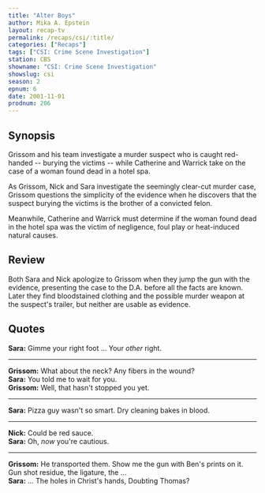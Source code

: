 ```yaml
---
title: "Alter Boys"
author: Mika A. Epstein
layout: recap-tv
permalink: /recaps/csi/:title/
categories: ["Recaps"]
tags: ["CSI: Crime Scene Investigation"]
station: CBS
showname: "CSI: Crime Scene Investigation"
showslug: csi
season: 2  
epnum: 6
date: 2001-11-01
prodnum: 206  
---
```


## Synopsis

Grissom and his team investigate a murder suspect who is caught red-handed -- burying the victims -- while Catherine and Warrick take on the case of a woman found dead in a hotel spa.

As Grissom, Nick and Sara investigate the seemingly clear-cut murder case, Grissom questions the simplicity of the evidence when he discovers that the suspect burying the victims is the brother of a convicted felon.

Meanwhile, Catherine and Warrick must determine if the woman found dead in the hotel spa was the victim of negligence, foul play or heat-induced natural causes.

## Review

Both Sara and Nick apologize to Grissom when they jump the gun with the evidence, presenting the case to the D.A. before all the facts are known. Later they find bloodstained clothing and the possible murder weapon at the suspect's trailer, but neither are usable as evidence.

## Quotes

**Sara:** Gimme your right foot ... Your _other_ right.  

- - -

**Grissom:** What about the neck? Any fibers in the wound?  
**Sara:** You told me to wait for you.  
**Grissom:** Well, that hasn't stopped you yet.  

- - -

**Sara:** Pizza guy wasn't so smart. Dry cleaning bakes in blood.

- - -

**Nick:** Could be red sauce.  
**Sara:** Oh, _now_ you're cautious.  

- - -

**Grissom:** He transported them. Show me the gun with Ben's prints on it. Gun shot residue, the ligature, the ...  
**Sara:** ... The holes in Christ's hands, Doubting Thomas?
